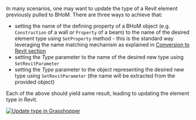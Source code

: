 In many scenarios, one may want to update the type of a Revit element previously pulled to BHoM. There are three ways to achieve that:
- setting the name of the defining property of a BHoM object (e.g. `Construction` of a wall or `Property` of a beam) to the name of the desired element type using `SetProperty` method - this is the standard way leveraging the name matching mechanism as explained in [Conversion to Revit section](Revit-BHoM-conversion#conversion-to-revit)
- setting the _Type_ parameter to the name of the desired new type using `SetRevitParameter`
- setting the _Type_ parameter to the object representing the desired new type using `SetRevitParameter` (the name will be extracted from the provided object)

Each of the above should yield same result, leading to updating the element type in Revit.

[![Update type in Grasshopper](https://user-images.githubusercontent.com/26874773/151376779-962c30ed-ea22-47c2-bb22-d615d74deeb5.png)](https://user-images.githubusercontent.com/26874773/151376779-962c30ed-ea22-47c2-bb22-d615d74deeb5.png)